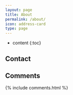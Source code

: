 ```yaml
---
layout: page
title: About
permalink: /about/
icon: address-card
type: page
---
```


* content
{:toc}



## Contact




## Comments

{% include comments.html %}
